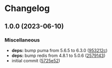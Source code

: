 # Changelog

## 1.0.0 (2023-06-10)


### Miscellaneous

* **deps:** bump puma from 5.6.5 to 6.3.0 ([953212c](https://github.com/yetti/apeboard_neo/commit/953212c80aefab50d1853038469a24f437bb2ad0))
* **deps:** bump redis from 4.8.1 to 5.0.6 ([2579143](https://github.com/yetti/apeboard_neo/commit/2579143da48e92ac324ae1ab2f09a743f1bf1824))
* initial commit ([5725e52](https://github.com/yetti/apeboard_neo/commit/5725e52c443e972bdbb4934b2772e16f8706b913))

